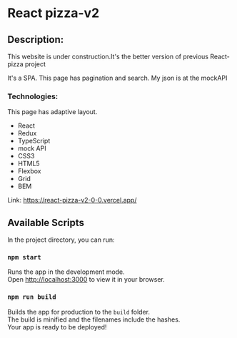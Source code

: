 <h1>React pizza-v2</h1>

<h2>Description:</h2>
<p>This website is under construction.It's the better version of previous React-pizza project</p>
<p>It's a SPA. This page has pagination and search. My json is at the mockAPI</p>

<h3>Technologies:</h3>
<p>This page has adaptive layout.</p>
<ul>
<li>React</li>
<li>Redux</li>
<li>TypeScript</li>
<li>mock API</li>
<li>CSS3</li>
<li>HTML5</li> 
<li>Flexbox</li>
<li>Grid</li>
<li>BEM</li>
</ul>

Link: https://react-pizza-v2-0-0.vercel.app/

## Available Scripts

In the project directory, you can run:

### `npm start`

Runs the app in the development mode.\
Open [http://localhost:3000](http://localhost:3000) to view it in your browser.

### `npm run build`

Builds the app for production to the `build` folder.\
The build is minified and the filenames include the hashes.\
Your app is ready to be deployed!
